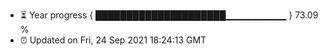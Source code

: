 - ⏳ Year progress { █████████████████████▁▁▁▁▁▁▁▁▁ } 73.09 %
- ⏰ Updated on Fri, 24 Sep 2021 18:24:13 GMT


